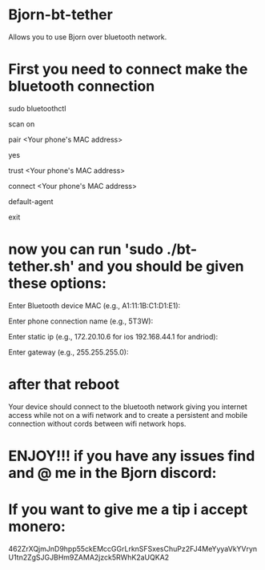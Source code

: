 # Bjorn-bt-tether

Allows you to use Bjorn over bluetooth network.

# First you need to connect make the bluetooth connection

sudo bluetoothctl

scan on

pair <Your phone's MAC address>

yes

trust <Your phone's MAC address>

connect <Your phone's MAC address>

default-agent

exit

# now you can run 'sudo ./bt-tether.sh' and you should be given these options:

Enter Bluetooth device MAC (e.g., A1:11:1B:C1:D1:E1):

Enter phone connection name (e.g., 5T3W):

Enter static ip (e.g., 172.20.10.6 for ios 192.168.44.1 for andriod):

Enter gateway (e.g., 255.255.255.0):

# after that reboot

Your device should connect to the bluetooth network giving you internet access while not on a wifi 
network and to create a persistent and mobile connection without cords between wifi network hops.

# ENJOY!!! if you have any issues find and @ me in the Bjorn discord: 

# If you want to give me a tip i accept monero:

462ZrXQjmJnD9hpp55ckEMccGGrLrknSFSxesChuPz2FJ4MeYyyaVkYVrynU1tn2ZgSJGJBHm9ZAMA2jzck5RWhK2aUQKA2

